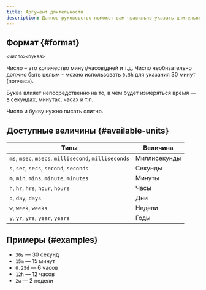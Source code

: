 ```yaml
---
title: Аргумент длительности
description: Данное руководство поможет вам правильно указать длительность какого-либо действия при использовании бота
---
```


## Формат {#format}

`<число><буква>`

Число – это количество минут/часов/дней и т.д. Число необязательно должно быть целым - можно использовать `0.5h` для указания 30 минут (полчаса).

Буква влияет непосредственно на то, в чём будет измеряться время — в секундах, минутах, часах и т.п.

Число и букву нужно писать слитно.

## Доступные величины {#available-units}

| Типы                                                 | Величина     |
| ---------------------------------------------------- | ------------ |
| `ms`, `msec`, `msecs`, `millisecond`, `milliseconds` | Миллисекунды |
| `s`, `sec`, `secs`, `second`, `seconds`              | Секунды      |
| `m`, `min`, `mins`, `minute`, `minutes`              | Минуты       |
| `h`, `hr`, `hrs`, `hour`, `hours`                    | Часы         |
| `d`, `day`, `days`                                   | Дни          |
| `w`, `week`, `weeks`                                 | Недели       |
| `y`, `yr`, `yrs`, `year`, `years`                    | Годы         |

## Примеры {#examples}

- `30s` — 30 секунд
- `15m` — 15 минут
- `0.25d` — 6 часов
- `12h` — 12 часов
- `2w` — 2 недели
